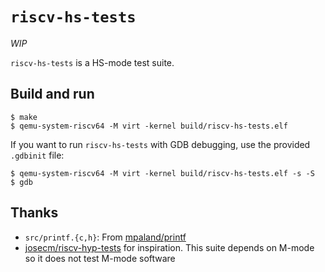 # `riscv-hs-tests`

*WIP*

`riscv-hs-tests` is a HS-mode test suite.

## Build and run

```console
$ make
$ qemu-system-riscv64 -M virt -kernel build/riscv-hs-tests.elf
```

If you want to run `riscv-hs-tests` with GDB debugging, use the provided `.gdbinit` file:

```console
$ qemu-system-riscv64 -M virt -kernel build/riscv-hs-tests.elf -s -S
$ gdb
```

## Thanks

- `src/printf.{c,h}`: From [mpaland/printf]
- [josecm/riscv-hyp-tests] for inspiration. This suite depends on M-mode so it does not test M-mode software

[mpaland/printf]: https://github.com/mpaland/printf
[josecm/riscv-hyp-tests]: https://github.com/josecm/riscv-hyp-tests
